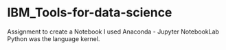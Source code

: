 # IBM_Tools-for-data-science
Assignment to create a Notebook
I used Anaconda - Jupyter NotebookLab
Python was the language kernel.
